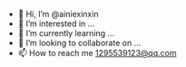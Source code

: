 - 👋 Hi, I’m @ainiexinxin
- 👀 I’m interested in ...
- 🌱 I’m currently learning ...
- 💞️ I’m looking to collaborate on ...
- 📫 How to reach me 1295539123@qq.com

<!---
ainiexinxin/ainiexinxin is a ✨ special ✨ repository because its `README.md` (this file) appears on your GitHub profile.
You can click the Preview link to take a look at your changes.
--->
